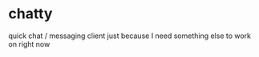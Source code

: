 chatty
======

quick chat / messaging client just because I need something else to work on right now